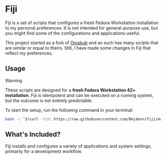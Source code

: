 # Fiji

Fiji is a set of scripts that configures a fresh Fedora Workstation installation to my personal preferences.
It is not intended for general-purpose use, but you might find some of the configurations and applications useful.

This project started as a fork of [Omakub](https://github.com/basecamp/omakub) and as such has many scripts that are similar or equal to theirs.
Still, I have made some changes in Fiji that reflect my preferences.

## Usage

> [!WARNING]
> These scripts are designed for a **fresh Fedora Workstation 42+ installation**. Fiji is idempotent and can be executed on a running system, but the outcome is not entirely predictable.

To start the setup, run the following command in your terminal:

```bash
bash -c "$(curl -fsSL https://raw.githubusercontent.com/Bejdenn/fiji/main/boot.sh)"
```

## What's Included?

Fiji installs and configures a variety of applications and system settings, primarily for a development workflow.
